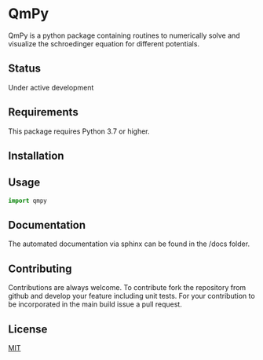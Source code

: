 # QmPy

QmPy is a python package containing routines to numerically solve and visualize
the schroedinger equation for different potentials.

## Status

Under active development

## Requirements

This package requires Python 3.7 or higher.

## Installation

## Usage

```python
import qmpy
```

## Documentation

The automated documentation via sphinx can be found in the /docs folder.

## Contributing

Contributions are always welcome. To contribute fork the repository from
github and develop your feature including unit tests. For your contribution
to be incorporated in the main build issue a pull request.

## License

[MIT](https://choosealicense.com/licenses/mit/)
